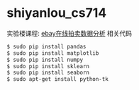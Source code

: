 shiyanlou_cs714
===============

实验楼课程: [ebay在线拍卖数据分析](https://www.shiyanlou.com/courses/714) 相关代码

```sh
$ sudo pip install pandas
$ sudo pip install matplotlib
$ sudo pip install numpy
$ sudo pip install sklearn
$ sudo pip install seaborn
$ sudo apt-get install python-tk
```

